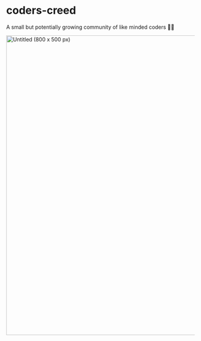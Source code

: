 # coders-creed
A small but potentially growing community of like minded coders 👨‍💻

<div style="display:flex; justify-content:center;">
<img width="800" alt="Untitled (800 x 500 px)" src="https://user-images.githubusercontent.com/72148786/141694859-1ee74daa-c334-469f-861a-8fcc1df4ad8a.png">
</div>

